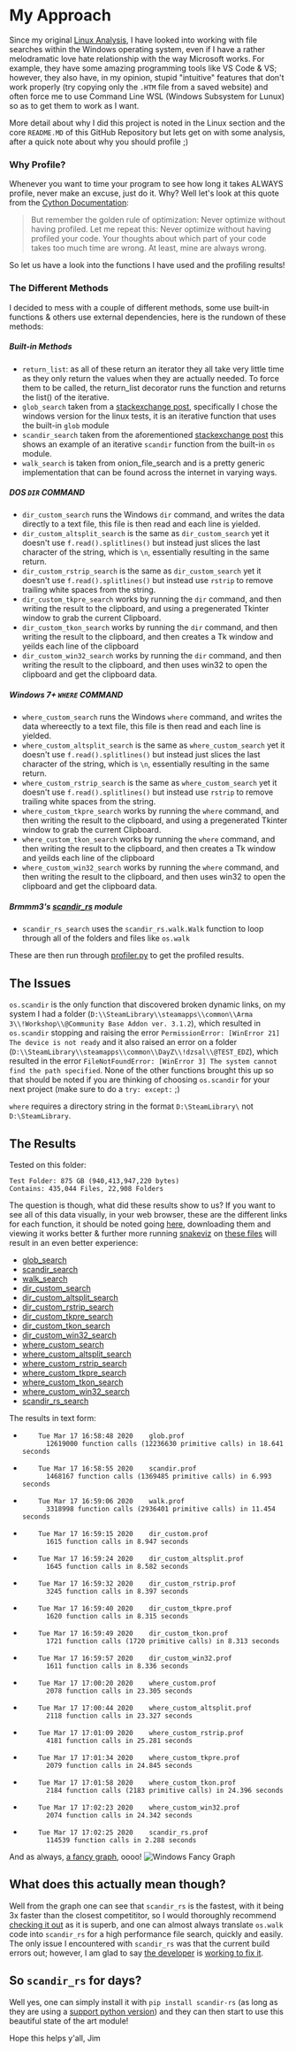 # My Approach
Since my original [Linux Analysis](https://github.com/jimbob88/python_file_hunting/tree/master/linux), I have looked into working with file searches within the Windows operating system, even if I have a rather melodramatic love hate relationship with the way Microsoft works. For example, they have some amazing programming tools like VS Code & VS; however, they also have, in my opinion, stupid "intuitive" features that don't work properly (try copying only the `.HTM` file from a saved website) and often force me to use Command Line WSL (Windows Subsystem for Lunux) so as to get them to work as I want.

More detail about why I did this project is noted in the Linux section and the core `README.MD` of this GitHub Repository but lets get on with some analysis, after a quick note about why you should profile ;) 


### Why Profile?
Whenever you want to time your program to see how long it takes ALWAYS profile, never make an excuse, just do it. Why? Well let's look at this quote from the [Cython Documentation](https://cython.readthedocs.io/en/latest/src/tutorial/profiling_tutorial.html):

>But remember the golden rule of optimization: Never optimize without having profiled. Let me repeat this: Never optimize without having profiled your code. Your thoughts about which part of your code takes too much time are wrong. At least, mine are always wrong.

So let us have a look into the functions I have used and the profiling results!

### The Different Methods
I decided to mess with a couple of different methods, some use built-in functions & others use external dependencies, here is the rundown of these methods:
##### Built-in Methods
 * `return_list`: as all of these return an iterator they all take very little time as they only return the values when they are actually needed. To force them to be called, the return_list decorator runs the function and returns the list() of the iterative.
 * `glob_search` taken from a [stackexchange post](https://codereview.stackexchange.com/a/186705), specifically I  chose the windows version for the linux tests, it is an iterative function that uses the built-in `glob` module
 * `scandir_search` taken from the aforementioned [stackexchange post](https://codereview.stackexchange.com/a/186705) this shows an example of an iterative `scandir` function from the built-in `os` module.
 * `walk_search` is taken from onion_file_search and is a pretty generic implementation that can be found across the internet in varying ways.
##### DOS `DIR` COMMAND
 * `dir_custom_search` runs the Windows `dir` command, and writes the data directly to a text file, this file is then read and each line is yielded.
 * `dir_custom_altsplit_search` is the same as `dir_custom_search` yet it doesn't use `f.read().splitlines()` but instead just slices the last character of the string, which is `\n`, essentially resulting in the same return.
 * `dir_custom_rstrip_search` is the same as `dir_custom_search` yet it doesn't use `f.read().splitlines()` but instead use `rstrip` to remove trailing white spaces from the string.
 * `dir_custom_tkpre_search` works by running the `dir` command, and then writing the result to the clipboard, and using a pregenerated Tkinter window to grab the current Clipboard. 
 * `dir_custom_tkon_search` works by running the `dir` command, and then writing the result to the clipboard, and then creates a Tk window and yeilds each line of the clipboard
 * `dir_custom_win32_search` works by running the `dir` command, and then writing the result to the clipboard, and then uses win32 to open the clipboard and get the clipboard data.
 
##### Windows 7+ `WHERE` COMMAND
 * `where_custom_search` runs the Windows `where` command, and writes the data whereectly to a text file, this file is then read and each line is yielded.
 * `where_custom_altsplit_search` is the same as `where_custom_search` yet it doesn't use `f.read().splitlines()` but instead just slices the last character of the string, which is `\n`, essentially resulting in the same return.
 * `where_custom_rstrip_search` is the same as `where_custom_search` yet it doesn't use `f.read().splitlines()` but instead use `rstrip` to remove trailing white spaces from the string.
 * `where_custom_tkpre_search` works by running the `where` command, and then writing the result to the clipboard, and using a pregenerated Tkinter window to grab the current Clipboard. 
 * `where_custom_tkon_search` works by running the `where` command, and then writing the result to the clipboard, and then creates a Tk window and yeilds each line of the clipboard
 * `where_custom_win32_search` works by running the `where` command, and then writing the result to the clipboard, and then uses win32 to open the clipboard and get the clipboard data.

##### Brmmm3's [scandir_rs](https://github.com/brmmm3/scandir-rs) module
 * `scandir_rs_search` uses the `scandir_rs.walk.Walk` function to loop through all of the folders and files like `os.walk`
 
These are then run through [profiler.py](https://github.com/jimbob88/python_file_hunting/blob/master/windows/profiling/profiler.py) to get the profiled results.

## The Issues
`os.scandir` is the only function that discovered broken dynamic links, on my system I had a folder (`D:\\SteamLibrary\\steamapps\\common\\Arma 3\\!Workshop\\@Community Base Addon ver. 3.1.2`), which resulted in `os.scandir` stopping and raising the error `PermissionError: [WinError 21] The device is not ready` and it also raised an error on a folder (`D:\\SteamLibrary\\steamapps\\common\\DayZ\\!dzsal\\@TEST_EDZ`), which resulted in the error `FileNotFoundError: [WinError 3] The system cannot find the path specified`. None of the other functions brought this up so that should be noted if you are thinking of choosing `os.scandir` for your next project (make sure to do a `try: except:` ;)

`where` requires a directory string in the format `D:\SteamLibrary\` not `D:\SteamLibrary`.

## The Results
Tested on this folder:
```
Test Folder: 875 GB (940,413,947,220 bytes)
Contains: 435,044 Files, 22,908 Folders
```
The question is though, what did these results show to us? If you want to see all of this data visually, in your web browser, these are the different links for each function, it should be noted going [here](https://github.com/jimbob88/python_file_hunting/tree/master/windows/profiling/html), downloading them and viewing it works better & further more running [snakeviz](https://jiffyclub.github.io/snakeviz/) on [these files](https://github.com/jimbob88/python_file_hunting/tree/master/windows/profiling/profiles) will result in an even better experience:
 * [glob_search](https://htmlpreview.github.io/?https://github.com/jimbob88/python_file_hunting/blob/master/windows/profiling/html/walk.htm)
 * [scandir_search](https://htmlpreview.github.io/?https://github.com/jimbob88/python_file_hunting/blob/master/windows/profiling/html/scandir.htm)
 * [walk_search](https://htmlpreview.github.io/?https://github.com/jimbob88/python_file_hunting/blob/master/windows/profiling/html/walk.htm)
 * [dir_custom_search](https://htmlpreview.github.io/?https://github.com/jimbob88/python_file_hunting/blob/master/windows/profiling/html/dir_custom.htm)
 * [dir_custom_altsplit_search](https://htmlpreview.github.io/?https://github.com/jimbob88/python_file_hunting/blob/master/windows/profiling/html/dir_custom_altsplit.htm)
 * [dir_custom_rstrip_search](https://htmlpreview.github.io/?https://github.com/jimbob88/python_file_hunting/blob/master/windows/profiling/html/dir_custom_rstrip.htm)
 * [dir_custom_tkpre_search](https://htmlpreview.github.io/?https://github.com/jimbob88/python_file_hunting/blob/master/windows/profiling/html/dir_custom_tkpre.htm)
 * [dir_custom_tkon_search](https://htmlpreview.github.io/?https://github.com/jimbob88/python_file_hunting/blob/master/windows/profiling/html/dir_custom_tkon.htm)
 * [dir_custom_win32_search](https://htmlpreview.github.io/?https://github.com/jimbob88/python_file_hunting/blob/master/windows/profiling/html/dir_custom_win32.htm)
 * [where_custom_search](https://htmlpreview.github.io/?https://github.com/jimbob88/python_file_hunting/blob/master/windows/profiling/html/where_custom.htm)
 * [where_custom_altsplit_search](https://htmlpreview.github.io/?https://github.com/jimbob88/python_file_hunting/blob/master/windows/profiling/html/where_custom_altsplit.htm)
 * [where_custom_rstrip_search](https://htmlpreview.github.io/?https://github.com/jimbob88/python_file_hunting/blob/master/windows/profiling/html/where_custom_rstrip.htm)
 * [where_custom_tkpre_search](https://htmlpreview.github.io/?https://github.com/jimbob88/python_file_hunting/blob/master/windows/profiling/html/where_custom_tkpre.htm)
 * [where_custom_tkon_search](https://htmlpreview.github.io/?https://github.com/jimbob88/python_file_hunting/blob/master/windows/profiling/html/where_custom_tkon.htm)
 * [where_custom_win32_search](https://htmlpreview.github.io/?https://github.com/jimbob88/python_file_hunting/blob/master/windows/profiling/html/where_custom_win32.htm)
 * [scandir_rs_search](https://htmlpreview.github.io/?https://github.com/jimbob88/python_file_hunting/blob/master/windows/profiling/html/scandir_rs.htm)
 
 The results in text form:
  * ```
        Tue Mar 17 16:58:48 2020    glob.prof
          12619000 function calls (12236630 primitive calls) in 18.641 seconds
    ```
  * ```
        Tue Mar 17 16:58:55 2020    scandir.prof
          1468167 function calls (1369485 primitive calls) in 6.993 seconds
    ```
  * ```
        Tue Mar 17 16:59:06 2020    walk.prof
          3318998 function calls (2936401 primitive calls) in 11.454 seconds
    ```    
  * ```
        Tue Mar 17 16:59:15 2020    dir_custom.prof
          1615 function calls in 8.947 seconds
    ```  
  * ```
        Tue Mar 17 16:59:24 2020    dir_custom_altsplit.prof
          1645 function calls in 8.582 seconds
    ```  
  * ```
        Tue Mar 17 16:59:32 2020    dir_custom_rstrip.prof
          3245 function calls in 8.397 seconds
    ```  
  * ```
        Tue Mar 17 16:59:40 2020    dir_custom_tkpre.prof
          1620 function calls in 8.315 seconds
    ```  
  * ```
        Tue Mar 17 16:59:49 2020    dir_custom_tkon.prof
          1721 function calls (1720 primitive calls) in 8.313 seconds
    ```   
  * ```
        Tue Mar 17 16:59:57 2020    dir_custom_win32.prof
          1611 function calls in 8.336 seconds
    ```  
  * ```
        Tue Mar 17 17:00:20 2020    where_custom.prof
          2078 function calls in 23.305 seconds
    ```  
  * ```
        Tue Mar 17 17:00:44 2020    where_custom_altsplit.prof
          2118 function calls in 23.327 seconds
    ```  
  * ```
        Tue Mar 17 17:01:09 2020    where_custom_rstrip.prof
          4181 function calls in 25.281 seconds
    ```
  * ```
        Tue Mar 17 17:01:34 2020    where_custom_tkpre.prof
          2079 function calls in 24.845 seconds
    ```
  * ```
        Tue Mar 17 17:01:58 2020    where_custom_tkon.prof
          2184 function calls (2183 primitive calls) in 24.396 seconds
    ```
  * ```
        Tue Mar 17 17:02:23 2020    where_custom_win32.prof
          2074 function calls in 24.342 seconds
    ```
  * ```
        Tue Mar 17 17:02:25 2020    scandir_rs.prof
          114539 function calls in 2.288 seconds
    ```

And as always, [a fancy graph](https://chart-studio.plot.ly/~jimbob88/8#plot), oooo! 
![Windows Fancy Graph](https://user-images.githubusercontent.com/9913366/76897857-6eb09d80-688c-11ea-8496-97b826b395a1.png)

## What does this actually mean though?
Well from the graph one can see that `scandir_rs` is the fastest, with it being 3x faster than the closest competititor, so I would thoroughly recommend [checking it out](https://github.com/brmmm3/scandir-rs) as it is superb, and one can almost always translate `os.walk` code into `scandir_rs` for a high performance file search, quickly and easily. 
The only issue I encountered with `scandir_rs` was that the current build errors out; however, I am glad to say [the developer](https://github.com/brmmm3) is [working to fix it](https://github.com/brmmm3/scandir-rs/issues/1#issuecomment-599877357).

## So `scandir_rs` for days?
Well yes, one can simply install it with `pip install scandir-rs` (as long as they are using a [support python version](https://pypi.org/project/scandir-rs/#files)) and they can then start to use this beautiful state of the art module!

Hope this helps y'all,
Jim
